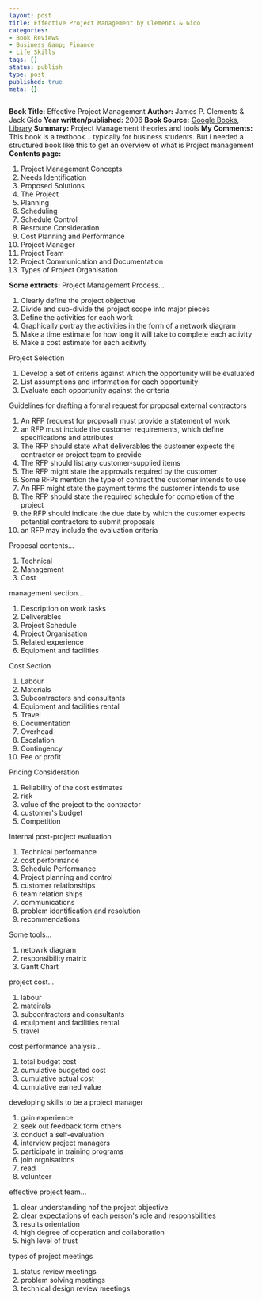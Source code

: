 ```yaml
---
layout: post
title: Effective Project Management by Clements & Gido
categories:
- Book Reviews
- Business &amp; Finance
- Life Skills
tags: []
status: publish
type: post
published: true
meta: {}
---
```

**Book Title:** Effective Project Management **Author:** James P. Clements & Jack Gido **Year written/published:** 2006 **Book Source:** [Google Books](http://books.google.com/books?id=irsiGQAACAAJ&dq=Effective+Project+Management+Clements), [Library](http://vistaweb.nlb.gov.sg/cgi-bin/cw_cgi?fullRecord+27454+3002+12782453+1+1) **Summary:** Project Management theories and tools **My Comments:** This book is a textbook... typically for business students. But i needed a structured book like this to get an overview of what is Project management **Contents page:**
1. Project Management Concepts
2. Needs Identification
3. Proposed Solutions
4. The Project
5. Planning
6. Scheduling
7. Schedule Control
8. Resrouce Consideration
9. Cost Planning and Performance
10. Project Manager
11. Project Team
12. Project Communication and Documentation
13. Types of Project Organisation

**Some extracts:** Project Management Process...
1. Clearly define the project objective
2. Divide and sub-divide the project scope into major pieces
3. Define the activities for each work
4. Graphically portray the activities in the form of a network diagram
5. Make a time estimate for how long it will take to complete each activity
6. Make a cost estimate for each acitivity

Project Selection
1. Develop a set of criteris against which the opportunity will be evaluated
2. List assumptions and information for each opportunity
3. Evaluate each opportunity against the criteria

Guidelines for drafting a formal request for proposal external contractors
1. An RFP (request for proposal) must provide a statement of work
2. an RFP must include the customer requirements, which define specifications and attributes
3. The RFP should state what deliverables the customer expects the contractor or project team to provide
4. The RFP should list any customer-supplied items
5. The RFP might state the approvals required by the customer
6. Some RFPs mention the type of contract the customer intends to use
7. An RFP might state the payment terms the customer intends to use
8. The RFP should state the required schedule for completion of the project
9. the RFP should indicate the due date by which the customer expects potential contractors to submit proposals
10. an RFP may include the evaluation criteria

Proposal contents...
1. Technical
2. Management
3. Cost

management section...
1. Description on work tasks
2. Deliverables
3. Project Schedule
4. Project Organisation
5. Related experience
6. Equipment and facilities

Cost Section
1. Labour
2. Materials
3. Subcontractors and consultants
4. Equipment and facilities rental
5. Travel
6. Documentation
7. Overhead
8. Escalation
9. Contingency
10. Fee or profit

Pricing Consideration
1. Reliability of the cost estimates
2. risk
3. value of the project to the contractor
4. customer's budget
5. Competition

Internal post-project evaluation
1. Technical performance
2. cost performance
3. Schedule Performance
4. Project planning and control
5. customer relationships
6. team relation ships
7. communications
8. problem identification and resolution
9. recommendations

Some tools...
1. netowrk diagram
2. responsibility matrix
3. Gantt Chart

project cost...
1. labour
2. mateirals
3. subcontractors and consultants
4. equipment and facilities rental
5. travel

cost performance analysis...
1. total budget cost
2. cumulative budgeted cost
3. cumulative actual cost
4. cumulative earned value

developing skills to be a project manager
1. gain experience
2. seek out feedback form others
3. conduct a self-evaluation
4. interview project managers
5. participate in training programs
6. join orgnisations
7. read
8. volunteer

effective project team...
1. clear understanding nof the project objective
2. clear expectations of each person's role and responsbilities
3. results orientation
4. high degree of coperation and collaboration
5. high level of trust

types of project meetings
1. status review meetings
2. problem solving meetings
3. technical design review meetings
